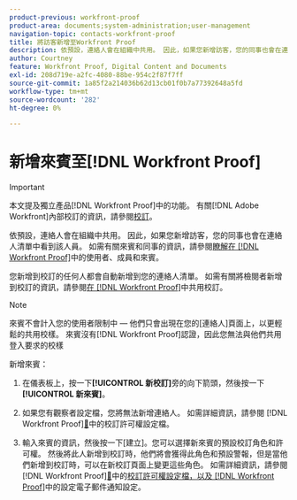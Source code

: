 ```yaml
---
product-previous: workfront-proof
product-area: documents;system-administration;user-management
navigation-topic: contacts-workfront-proof
title: 將訪客新增至Workfront Proof
description: 依預設，連絡人會在組織中共用。 因此，如果您新增訪客，您的同事也會在連絡人清單中看到該人員。 如需有關來賓和同事的資訊，請參閱瞭解Workfront Proof中的使用者、成員和來賓。
author: Courtney
feature: Workfront Proof, Digital Content and Documents
exl-id: 208d719e-a2fc-4080-88be-954c2f87f7ff
source-git-commit: 1a85f2a214036b62d13cb01f0b7a77392648a5fd
workflow-type: tm+mt
source-wordcount: '282'
ht-degree: 0%

---
```


# 新增來賓至[!DNL Workfront Proof]

>[!IMPORTANT]
>
>本文提及獨立產品[!DNL Workfront Proof]中的功能。 有關[!DNL Adobe Workfront]內部校訂的資訊，請參閱[校訂](../../../review-and-approve-work/proofing/proofing.md)。

依預設，連絡人會在組織中共用。 因此，如果您新增訪客，您的同事也會在連絡人清單中看到該人員。 如需有關來賓和同事的資訊，請參閱[瞭解在 [!DNL Workfront Proof]](../../../workfront-proof/wp-mnguserscontacts/contacts/use-members-guests.md)中的使用者、成員和來賓。

您新增到校訂的任何人都會自動新增到您的連絡人清單。 如需有關將檢閱者新增到校訂的資訊，請參閱[在 [!DNL Workfront Proof]](../../../workfront-proof/wp-work-proofsfiles/share-proofs-and-files/share-proof.md)中共用校訂。

>[!NOTE]
>
>來賓不會計入您的使用者限制中 — 他們只會出現在您的[連絡人]頁面上，以更輕鬆的共用校樣。 來賓沒有[!DNL Workfront Proof]認證，因此您無法與他們共用登入要求的校樣

新增來賓：

1. 在儀表板上，按一下&#x200B;**[!UICONTROL 新校訂]**&#x200B;旁的向下箭頭，然後按一下&#x200B;**[!UICONTROL 新來賓]**。

1. 如果您有觀察者設定檔，您將無法新增連絡人。 如需詳細資訊，請參閱 [!DNL Workfront Proof][&#128279;](../../../workfront-proof/wp-acct-admin/account-settings/proof-perm-profiles-in-wp.md)中的校訂許可權設定檔。
1. 輸入來賓的資訊，然後按一下[建立]。**&#x200B;** 您可以選擇新來賓的預設校訂角色和許可權。 然後將此人新增到校訂時，他們將會獲得此角色和預設警報，但是當他們新增到校訂時，可以在新校訂頁面上變更這些角色。
如需詳細資訊，請參閱 [!DNL Workfront Proof][&#128279;](../../../workfront-proof/wp-acct-admin/account-settings/proof-perm-profiles-in-wp.md)中的[校訂許可權設定檔，以及 [!DNL Workfront Proof]](../../../workfront-proof/wp-emailsntfctns/email-alerts/config-email-notification-settings-wp.md)中的設定電子郵件通知設定。
